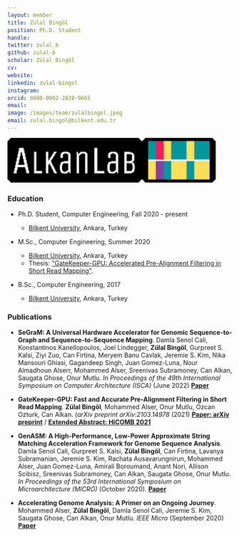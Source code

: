 ```yaml
---
layout: member
title: Zülal Bingöl
position: Ph.D. Student
handle: 
twitter: zulal_b
github: zulal-b
scholar: Zülal Bingöl
cv: 
website: 
linkedin: zulal-bingol
instagram:
orcid: 0000-0002-2828-9665
email: 
image: /images/team/zulalbingol.jpeg
email: zulal.bingol@bilkent.edu.tr
---
```


<img style="height:100px;" src="https://github.com/BilkentCompGen/BilkentCompGen.github.io/blob/master/images/team/ZB_sq_side_dna.png?raw=true"/>

### Education

- Ph.D. Student, Computer Engineering, Fall 2020 - present
  - [Bilkent University](http://www.cs.bilkent.edu.tr/), Ankara, Turkey
  
- M.Sc., Computer Engineering, Summer 2020
  - [Bilkent University](http://www.cs.bilkent.edu.tr/), Ankara, Turkey 
  - Thesis: ["GateKeeper-GPU: Accelerated Pre-Alignment Filtering in Short Read Mapping"](http://repository.bilkent.edu.tr/handle/11693/54000).
  
- B.Sc., Computer Engineering, 2017
  - [Bilkent University](http://www.cs.bilkent.edu.tr/), Ankara, Turkey


### Publications

- **SeGraM: A Universal Hardware Accelerator for Genomic Sequence-to-Graph and Sequence-to-Sequence Mapping**. Damla Senol Cali, Konstantinos Kanellopoulos, Joel Lindegger, **Zülal Bingöl**, Gurpreet S. Kalsi, Ziyi Zuo, Can Firtina, Meryem Banu Cavlak, Jeremie S. Kim, Nika Mansouri Ghiasi, Gagandeep Singh, Juan Gomez-Luna, Nour Almadhoun Alserr, Mohammed Alser, Sreenivas Subramoney, Can Alkan, Saugata Ghose, Onur Mutlu. *In Proceedings of the 49th International Symposium on Computer Architecture (ISCA)* (June 2022) [**Paper**](https://dl.acm.org/doi/10.1145/3470496.3527436)

- **GateKeeper-GPU: Fast and Accurate Pre-Alignment Filtering in Short Read Mapping**. **Zülal Bingöl**, Mohammed Alser, Onur Mutlu, Ozcan Ozturk, Can Alkan. (*arXiv preprint arXiv:2103.14978* (2021) [**Paper: arXiv preprint**](https://arxiv.org/abs/2103.14978) / [**Extended Abstract: HiCOMB 2021**](https://ieeexplore.ieee.org/abstract/document/9460690)

- **GenASM: A High-Performance, Low-Power Approximate String Matching Acceleration Framework for Genome Sequence Analysis**. Damla Senol Cali, Gurpreet S. Kalsi, **Zülal Bingöl**, Can Firtina, Lavanya Subramanian, Jeremie S. Kim, Rachata Ausavarungnirun, Mohammed Alser, Juan Gomez-Luna, Amirali Boroumand, Anant Nori, Allison Scibisz, Sreenivas Subramoney, Can Alkan, Saugata Ghose, Onur Mutlu. *In Proceedings of the 53rd International Symposium on Microarchitecture (MICRO)* (October 2020). [**Paper**](https://ieeexplore.ieee.org/document/9251930)

- **Accelerating Genome Analysis: A Primer on an Ongoing Journey**. Mohammed Alser, **Zülal Bingöl**, Damla Senol Cali, Jeremie S. Kim, Saugata Ghose, Can Alkan, Onur Mutlu. *IEEE Micro* (September 2020) [**Paper**](https://ieeexplore.ieee.org/abstract/document/9154510)
